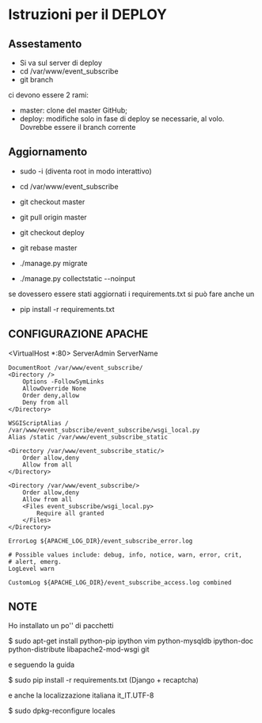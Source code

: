 
Istruzioni per il DEPLOY
========================

Assestamento
-------------

- Si va sul server di deploy <nome server>
- cd /var/www/event_subscribe
- git branch 

ci devono essere 2 rami: 

 * master: clone del master GitHub; 
 * deploy: modifiche solo in fase di deploy se necessarie, al volo. Dovrebbe essere il branch corrente

Aggiornamento
-------------

- sudo -i (diventa root in modo interattivo)

- cd /var/www/event_subscribe
- git checkout master
- git pull origin master
- git checkout deploy
- git rebase master
- ./manage.py migrate
- ./manage.py collectstatic --noinput

se dovessero essere stati aggiornati i requirements.txt 
si può fare anche un 

- pip install -r requirements.txt

CONFIGURAZIONE APACHE
---------------------

<VirtualHost *:80>
    ServerAdmin <email contatto apache2>
    ServerName <nome server>

    DocumentRoot /var/www/event_subscribe/
    <Directory />
        Options -FollowSymLinks
        AllowOverride None
        Order deny,allow
        Deny from all
    </Directory>

    WSGIScriptAlias / /var/www/event_subscribe/event_subscribe/wsgi_local.py
    Alias /static /var/www/event_subscribe_static

    <Directory /var/www/event_subscribe_static/>
        Order allow,deny
        Allow from all
    </Directory>

    <Directory /var/www/event_subscribe/>
        Order allow,deny
        Allow from all
        <Files event_subscribe/wsgi_local.py>
            Require all granted
        </Files>
    </Directory>

    ErrorLog ${APACHE_LOG_DIR}/event_subscribe_error.log

    # Possible values include: debug, info, notice, warn, error, crit,
    # alert, emerg.
    LogLevel warn

    CustomLog ${APACHE_LOG_DIR}/event_subscribe_access.log combined


</VirtualHost>

NOTE
----

Ho installato un po'' di pacchetti

$ sudo apt-get install python-pip ipython vim python-mysqldb ipython-doc python-distribute libapache2-mod-wsgi git

e seguendo la guida

$ sudo pip install -r requirements.txt (Django + recaptcha)

e anche la localizzazione italiana it_IT.UTF-8

$ sudo dpkg-reconfigure locales 


